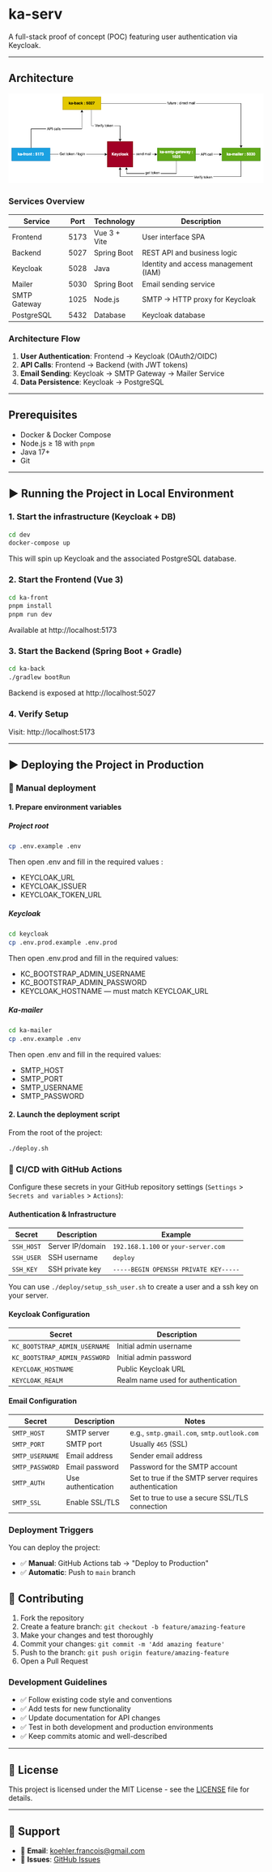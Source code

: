 # ka-serv

A full-stack proof of concept (POC) featuring user authentication via Keycloak.

---

## Architecture

![Architecture Diagram](./doc/ka-architecture.png)

### Services Overview

| Service      | Port | Technology   | Description                          |
| ------------ | ---- | ------------ | ------------------------------------ |
| Frontend     | 5173 | Vue 3 + Vite | User interface SPA                   |
| Backend      | 5027 | Spring Boot  | REST API and business logic          |
| Keycloak     | 5028 | Java         | Identity and access management (IAM) |
| Mailer       | 5030 | Spring Boot  | Email sending service                |
| SMTP Gateway | 1025 | Node.js      | SMTP → HTTP proxy for Keycloak       |
| PostgreSQL   | 5432 | Database     | Keycloak database                    |

### Architecture Flow

1. **User Authentication**: Frontend → Keycloak (OAuth2/OIDC)
2. **API Calls**: Frontend → Backend (with JWT tokens)
3. **Email Sending**: Keycloak → SMTP Gateway → Mailer Service
4. **Data Persistence**: Keycloak → PostgreSQL

---

## Prerequisites

- Docker & Docker Compose
- Node.js ≥ 18 with `pnpm`
- Java 17+
- Git

---

## ▶ Running the Project in Local Environment

### 1. Start the infrastructure (Keycloak + DB)

```bash
cd dev
docker-compose up
```

This will spin up Keycloak and the associated PostgreSQL database.

### 2. Start the Frontend (Vue 3)

```bash
cd ka-front
pnpm install
pnpm run dev
```

Available at http://localhost:5173

### 3. Start the Backend (Spring Boot + Gradle)

```bash
cd ka-back
./gradlew bootRun
```

Backend is exposed at http://localhost:5027

### 4. Verify Setup

Visit: http://localhost:5173

---

## ▶ Deploying the Project in Production

### 🚀 Manual deployment

#### 1. Prepare environment variables

##### Project root

```bash
cp .env.example .env
```

Then open .env and fill in the required values :

- KEYCLOAK_URL
- KEYCLOAK_ISSUER
- KEYCLOAK_TOKEN_URL

##### Keycloak

```bash
cd keycloak
cp .env.prod.example .env.prod
```

Then open .env.prod and fill in the required values:

- KC_BOOTSTRAP_ADMIN_USERNAME
- KC_BOOTSTRAP_ADMIN_PASSWORD
- KEYCLOAK_HOSTNAME — must match KEYCLOAK_URL

##### Ka-mailer

```bash
cd ka-mailer
cp .env.example .env
```

Then open .env and fill in the required values:

- SMTP_HOST
- SMTP_PORT
- SMTP_USERNAME
- SMTP_PASSWORD

#### 2. Launch the deployment script

From the root of the project:

```bash
./deploy.sh
```

### 🤖 CI/CD with GitHub Actions

Configure these secrets in your GitHub repository settings (`Settings` > `Secrets and variables` > `Actions`):

#### Authentication & Infrastructure

| Secret     | Description      | Example                               |
| ---------- | ---------------- | ------------------------------------- |
| `SSH_HOST` | Server IP/domain | `192.168.1.100` or `your-server.com`  |
| `SSH_USER` | SSH username     | `deploy`                              |
| `SSH_KEY`  | SSH private key  | `-----BEGIN OPENSSH PRIVATE KEY-----` |

You can use `./deploy/setup_ssh_user.sh` to create a user and a ssh key on your server.

#### Keycloak Configuration

| Secret                        | Description                        |
| ----------------------------- | ---------------------------------- |
| `KC_BOOTSTRAP_ADMIN_USERNAME` | Initial admin username             |
| `KC_BOOTSTRAP_ADMIN_PASSWORD` | Initial admin password             |
| `KEYCLOAK_HOSTNAME`           | Public Keycloak URL                |
| `KEYCLOAK_REALM`              | Realm name used for authentication |

#### Email Configuration

| Secret          | Description        | Notes                                                  |
| --------------- | ------------------ | ------------------------------------------------------ |
| `SMTP_HOST`     | SMTP server        | e.g., `smtp.gmail.com`, `smtp.outlook.com`             |
| `SMTP_PORT`     | SMTP port          | Usually `465` (SSL)                                    |
| `SMTP_USERNAME` | Email address      | Sender email address                                   |
| `SMTP_PASSWORD` | Email password     | Password for the SMTP account                          |
| `SMTP_AUTH`     | Use authentication | Set to true if the SMTP server requires authentication |
| `SMTP_SSL`      | Enable SSL/TLS     | Set to true to use a secure SSL/TLS connection         |

### Deployment Triggers

You can deploy the project:

- ✅ **Manual**: GitHub Actions tab → "Deploy to Production"
- ✅ **Automatic**: Push to `main` branch

## 🤝 Contributing

1. Fork the repository
2. Create a feature branch: `git checkout -b feature/amazing-feature`
3. Make your changes and test thoroughly
4. Commit your changes: `git commit -m 'Add amazing feature'`
5. Push to the branch: `git push origin feature/amazing-feature`
6. Open a Pull Request

### Development Guidelines

- ✅ Follow existing code style and conventions
- ✅ Add tests for new functionality
- ✅ Update documentation for API changes
- ✅ Test in both development and production environments
- ✅ Keep commits atomic and well-described

---

## 📄 License

This project is licensed under the MIT License - see the [LICENSE](LICENSE) file for details.

---

## 💬 Support

- 📧 **Email**: <koehler.francois@gmail.com>
- 🐛 **Issues**: [GitHub Issues](https://github.com/franzk/ka-serv/issues)
